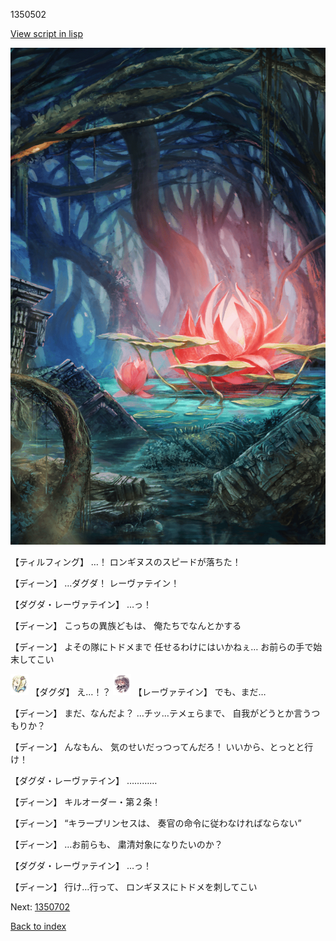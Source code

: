 1350502

[View script in lisp](../scripts/1350502.txt)

![bog.png](../images/backgrounds/bog.png)

【ティルフィング】
…！
ロンギヌスのスピードが落ちた！

【ディーン】
…ダグダ！
レーヴァテイン！

【ダグダ・レーヴァテイン】
…っ！

【ディーン】
こっちの異族どもは、
俺たちでなんとかする

【ディーン】
よその隊にトドメまで
任せるわけにはいかねぇ…
お前らの手で始末してこい

<img src="../images/units/200611.png" alt="200611.png" height="34"/>
【ダグダ】
え…！？

<img src="../images/units/100221.png" alt="100221.png" height="34"/>
【レーヴァテイン】
でも、まだ…

【ディーン】
まだ、なんだよ？
…チッ…テメェらまで、
自我がどうとか言うつもりか？

【ディーン】
んなもん、
気のせいだっつってんだろ！
いいから、とっとと行け！

【ダグダ・レーヴァテイン】
…………

【ディーン】
キルオーダー・第２条！

【ディーン】
“キラープリンセスは、
奏官の命令に従わなければならない”

【ディーン】
…お前らも、
粛清対象になりたいのか？

【ダグダ・レーヴァテイン】
…っ！

【ディーン】
行け…行って、
ロンギヌスにトドメを刺してこい

Next: [1350702](1350702.md)

[Back to index](index.md)
